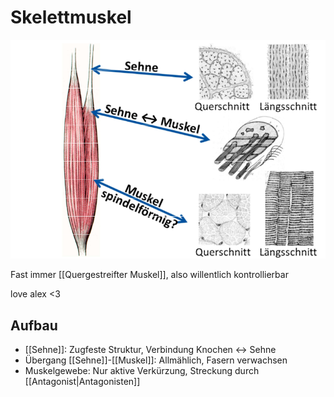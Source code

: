# Skelettmuskel

![](attachments/Skelettmuskel.png)

Fast immer [[Quergestreifter Muskel]], also willentlich kontrollierbar

love alex <3

## Aufbau

- [[Sehne]]: Zugfeste Struktur, Verbindung Knochen <-> Sehne
- Übergang [[Sehne]]-[[Muskel]]: Allmählich, Fasern verwachsen
- Muskelgewebe: Nur aktive Verkürzung, Streckung durch [[Antagonist|Antagonisten]]
